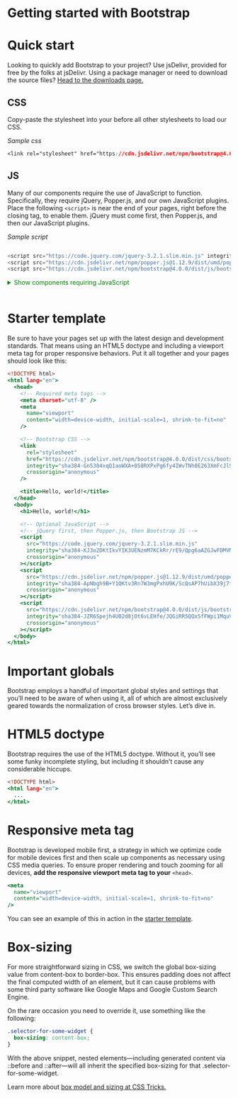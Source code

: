 # **Getting started with Bootstrap**

# Quick start

Looking to quickly add Bootstrap to your project? Use jsDelivr, provided for free by the folks at jsDelivr. Using a package manager or need to download the source files? [Head to the downloads page.](https://getbootstrap.com/docs/4.0/getting-started/download/)

## **CSS**

Copy-paste the stylesheet <link> into your <head> before all other stylesheets to load our CSS.

_Sample css_

```css
<link rel="stylesheet" href="https://cdn.jsdelivr.net/npm/bootstrap@4.0.0/dist/css/bootstrap.min.css" integrity="sha384-Gn5384xqQ1aoWXA+058RXPxPg6fy4IWvTNh0E263XmFcJlSAwiGgFAW/dAiS6JXm" crossorigin="anonymous">
```

## **JS**

Many of our components require the use of JavaScript to function. Specifically, they require jQuery, Popper.js, and our own JavaScript plugins. Place the following `<script>` is near the end of your pages, right before the closing </body> tag, to enable them. jQuery must come first, then Popper.js, and then our JavaScript plugins.

_Sample script_

```javascript

<script src="https://code.jquery.com/jquery-3.2.1.slim.min.js" integrity="sha384-KJ3o2DKtIkvYIK3UENzmM7KCkRr/rE9/Qpg6aAZGJwFDMVNA/GpGFF93hXpG5KkN" crossorigin="anonymous"></script>
<script src="https://cdn.jsdelivr.net/npm/popper.js@1.12.9/dist/umd/popper.min.js" integrity="sha384-ApNbgh9B+Y1QKtv3Rn7W3mgPxhU9K/ScQsAP7hUibX39j7fakFPskvXusvfa0b4Q" crossorigin="anonymous"></script>
<script src="https://cdn.jsdelivr.net/npm/bootstrap@4.0.0/dist/js/bootstrap.min.js" integrity="sha384-JZR6Spejh4U02d8jOt6vLEHfe/JQGiRRSQQxSfFWpi1MquVdAyjUar5+76PVCmYl" crossorigin="anonymous"></script>
```

<details>
<summary style ="color:green;">Show components requiring JavaScript</summary>
<br>
<li>Alerts for dismissing</li>
<li>Buttons for toggling states and checkbox/radio functionality</li>
<li>Carousel for all slide behaviors, controls, and indicators</li>
<li>Collapse for toggling visibility of content</li>
<li>Dropdowns for displaying and positioning (also requires Popper.js)</li>
<li>Modals for displaying, positioning, and scroll behavior</li>
<li>Navbar for extending our Collapse plugin to implement responsive behavior</li>
<li>Tooltips and popovers for displaying and positioning (also requires Popper.js)</li>
<li>Scrollspy for scroll behavior and navigation updates</li>
</details>
<br>

# **Starter template**

Be sure to have your pages set up with the latest design and development standards. That means using an HTML5 doctype and including a viewport meta tag for proper responsive behaviors. Put it all together and your pages should look like this:

```htm
<!DOCTYPE html>
<html lang="en">
  <head>
    <!-- Required meta tags -->
    <meta charset="utf-8" />
    <meta
      name="viewport"
      content="width=device-width, initial-scale=1, shrink-to-fit=no"
    />

    <!-- Bootstrap CSS -->
    <link
      rel="stylesheet"
      href="https://cdn.jsdelivr.net/npm/bootstrap@4.0.0/dist/css/bootstrap.min.css"
      integrity="sha384-Gn5384xqQ1aoWXA+058RXPxPg6fy4IWvTNh0E263XmFcJlSAwiGgFAW/dAiS6JXm"
      crossorigin="anonymous"
    />

    <title>Hello, world!</title>
  </head>
  <body>
    <h1>Hello, world!</h1>

    <!-- Optional JavaScript -->
    <!-- jQuery first, then Popper.js, then Bootstrap JS -->
    <script
      src="https://code.jquery.com/jquery-3.2.1.slim.min.js"
      integrity="sha384-KJ3o2DKtIkvYIK3UENzmM7KCkRr/rE9/Qpg6aAZGJwFDMVNA/GpGFF93hXpG5KkN"
      crossorigin="anonymous"
    ></script>
    <script
      src="https://cdn.jsdelivr.net/npm/popper.js@1.12.9/dist/umd/popper.min.js"
      integrity="sha384-ApNbgh9B+Y1QKtv3Rn7W3mgPxhU9K/ScQsAP7hUibX39j7fakFPskvXusvfa0b4Q"
      crossorigin="anonymous"
    ></script>
    <script
      src="https://cdn.jsdelivr.net/npm/bootstrap@4.0.0/dist/js/bootstrap.min.js"
      integrity="sha384-JZR6Spejh4U02d8jOt6vLEHfe/JQGiRRSQQxSfFWpi1MquVdAyjUar5+76PVCmYl"
      crossorigin="anonymous"
    ></script>
  </body>
</html>
```

# Important globals

Bootstrap employs a handful of important global styles and settings that you’ll need to be aware of when using it, all of which are almost exclusively geared towards the normalization of cross browser styles. Let’s dive in.

# HTML5 doctype

Bootstrap requires the use of the HTML5 doctype. Without it, you’ll see some funky incomplete styling, but including it shouldn’t cause any considerable hiccups.

```htm
<!DOCTYPE html>
<html lang="en">
  ...
</html>
```

# Responsive meta tag

Bootstrap is developed mobile first, a strategy in which we optimize code for mobile devices first and then scale up components as necessary using CSS media queries. To ensure proper rendering and touch zooming for all devices, **add the responsive viewport meta tag to your** `<head>`.

```htm
<meta
  name="viewport"
  content="width=device-width, initial-scale=1, shrink-to-fit=no"
/>
```

You can see an example of this in action in the [starter template](#starter-template).

# Box-sizing

For more straightforward sizing in CSS, we switch the global box-sizing value from content-box to border-box. This ensures padding does not affect the final computed width of an element, but it can cause problems with some third party software like Google Maps and Google Custom Search Engine.

On the rare occasion you need to override it, use something like the following:

```css
.selector-for-some-widget {
  box-sizing: content-box;
}
```

With the above snippet, nested elements—including generated content via ::before and ::after—will all inherit the specified box-sizing for that .selector-for-some-widget.

Learn more about [box model and sizing at CSS Tricks.](https://css-tricks.com/box-sizing/)

